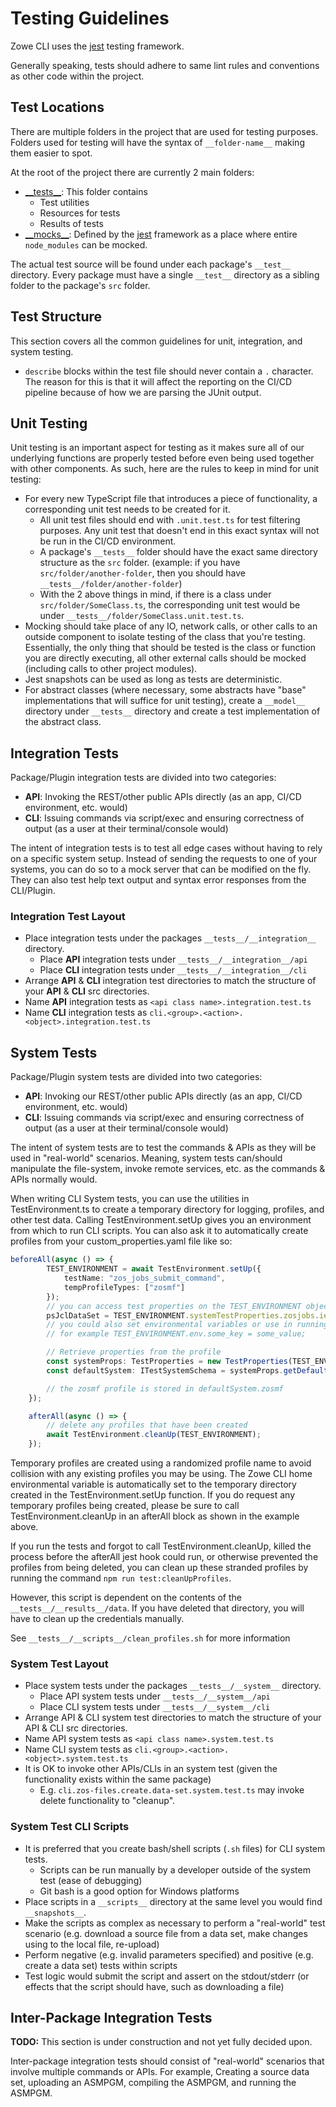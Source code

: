 # Testing Guidelines

Zowe CLI uses the [jest] testing framework.

Generally speaking, tests should adhere to same lint rules and conventions as other code within the project.

## Test Locations

There are multiple folders in the project that are used for testing purposes. Folders used for testing will have the syntax of `__folder-name__` making them easier to spot.

At the root of the project there are currently 2 main folders:

- [\_\_tests\_\_](../__tests__): This folder contains
  - Test utilities
  - Resources for tests
  - Results of tests
- [\_\_mocks\_\_](../__mocks__): Defined by the [jest] framework as a place where entire `node_modules` can be mocked.

The actual test source will be found under each package's `__test__` directory. Every package must have a single `__test__` directory as a sibling folder to the package's `src` folder.

## Test Structure

This section covers all the common guidelines for unit, integration, and system testing.

- `describe` blocks within the test file should never contain a `.` character. The reason for this is that it will affect the reporting on the CI/CD pipeline because of how we are parsing the JUnit output. 

## Unit Testing

Unit testing is an important aspect for testing as it makes sure all of our underlying functions are properly tested before even being used together with other components. As such, here are the rules to keep in mind for unit testing:

- For every new TypeScript file that introduces a piece of functionality, a corresponding unit test needs to be created for it.
  - All unit test files should end with `.unit.test.ts` for test filtering purposes. Any unit test that doesn't end in this exact syntax will not be run in the CI/CD environment.
  - A package's `__tests__` folder should have the exact same directory structure as the `src` folder. (example: if you have `src/folder/another-folder`, then you should have `__tests__/folder/another-folder`)
  - With the 2 above things in mind, if there is a class under `src/folder/SomeClass.ts`, the corresponding unit test would be under `__tests__/folder/SomeClass.unit.test.ts`.
- Mocking should take place of any IO, network calls, or other calls to an outside component to isolate testing of the class that you're testing. Essentially, the only thing that should be tested is the class or function you are directly executing, all other external calls should be mocked (including calls to other project modules).
- Jest snapshots can be used as long as tests are deterministic.
- For abstract classes (where necessary, some abstracts have "base" implementations that will suffice for unit testing), create a `__model__` directory under `__tests__` directory and create a test implementation of the abstract class.

## Integration Tests

Package/Plugin integration tests are divided into two categories:
- **API**: Invoking the REST/other public APIs directly (as an app, CI/CD environment, etc. would)
- **CLI**: Issuing commands via script/exec and ensuring correctness of output (as a user at their terminal/console would)

The intent of integration tests is to test all edge cases without having to rely on a specific system setup. Instead of sending the requests to one of your systems, you can do so to a mock server that can be modified on the fly. They can also test help text output and syntax error responses from the CLI/Plugin.

### Integration Test Layout
- Place integration tests under the packages `__tests__/__integration__` directory. 
  - Place **API** integration tests under `__tests__/__integration__/api`
  - Place **CLI** integration tests under `__tests__/__integration__/cli`
- Arrange **API** & **CLI** integration test directories to match the structure of your **API** & **CLI** src directories.
- Name **API** integration tests as `<api class name>.integration.test.ts`
- Name **CLI** integration tests as `cli.<group>.<action>.<object>.integration.test.ts`

## System Tests
Package/Plugin system tests are divided into two categories:
- **API**: Invoking our REST/other public APIs directly (as an app, CI/CD environment, etc. would)
- **CLI**: Issuing commands via script/exec and ensuring correctness of output (as a user at their terminal/console would)

The intent of system tests are to test the commands & APIs as they will be used in "real-world" scenarios. Meaning, system tests can/should manipulate the file-system, invoke remote services, etc. as the commands & APIs normally would. 

When writing CLI System tests, you can use the utilities in TestEnvironment.ts to create a temporary directory for logging, profiles, and other test data. 
Calling TestEnvironment.setUp gives you an environment from which to run CLI scripts. You can also ask it to automatically create profiles from your custom_properties.yaml file like so: 

```typescript
beforeAll(async () => {
        TEST_ENVIRONMENT = await TestEnvironment.setUp({
            testName: "zos_jobs_submit_command",
            tempProfileTypes: ["zosmf"]
        });
        // you can access test properties on the TEST_ENVIRONMENT object
        psJclDataSet = TEST_ENVIRONMENT.systemTestProperties.zosjobs.iefbr14PSDataSet;
        // you could also set environmental variables or use in running cli scripts 
        // for example TEST_ENVIRONMENT.env.some_key = some_value;

        // Retrieve properties from the profile
        const systemProps: TestProperties = new TestProperties(TEST_ENVIRONMENT.systemTestProperties);
        const defaultSystem: ITestSystemSchema = systemProps.getDefaultSystem();

        // the zosmf profile is stored in defaultSystem.zosmf
    });

    afterAll(async () => {
        // delete any profiles that have been created 
        await TestEnvironment.cleanUp(TEST_ENVIRONMENT);
    }); 

```

Temporary profiles are created using a randomized profile name to avoid collision with any existing profiles you may be using. The Zowe CLI home environmental variable is automatically set to the temporary directory created in the TestEnvironment.setUp function. 
If you do request any temporary profiles being created, please be sure to call TestEnvironment.cleanUp in an afterAll block as shown in the example above.

If you run the tests and forgot to call TestEnvironment.cleanUp, killed the process before the afterAll jest hook could run, 
or otherwise prevented the profiles from being deleted, you can clean up these stranded profiles by running the command `npm run test:cleanUpProfiles`.

However, this script is dependent on the contents of the `__tests__/__results__/data`. If you have deleted that directory, you will have to clean up the credentials manually.

See `__tests__/__scripts__/clean_profiles.sh` for more information


### System Test Layout
- Place system tests under the packages `__tests__/__system__` directory. 
  - Place API system tests under `__tests__/__system__/api`
  - Place CLI system tests under `__tests__/__system__/cli`
- Arrange API & CLI system test directories to match the structure of your API & CLI src directories.
- Name API system tests as `<api class name>.system.test.ts`
- Name CLI system tests as `cli.<group>.<action>.<object>.system.test.ts`
- It is OK to invoke other APIs/CLIs in an system test (given the functionality exists within the same package)
  - E.g. `cli.zos-files.create.data-set.system.test.ts` may invoke delete functionality to "cleanup". 
  
### System Test CLI Scripts
- It is preferred that you create bash/shell scripts (`.sh` files) for CLI system tests. 
  - Scripts can be run manually by a developer outside of the system test (ease of debugging) 
  - Git bash is a good option for Windows platforms
- Place scripts in a `__scripts__` directory at the same level you would find `__snapshots__`.
- Make the scripts as complex as necessary to perform a "real-world" test scenario (e.g. download a source file from a data set, make changes using to the local file, re-upload)
- Perform negative (e.g. invalid parameters specified) and positive (e.g. create a data set) tests within scripts
- Test logic would submit the script and assert on the stdout/stderr (or effects that the script should have, such as downloading a file)

## Inter-Package Integration Tests
**TODO:** This section is under construction and not yet fully decided upon.

Inter-package integration tests should consist of "real-world" scenarios that involve multiple commands or APIs. For example, Creating a source data set, uploading an ASMPGM, compiling the ASMPGM, and running the ASMPGM.

[jest]: https://facebook.github.io/jest/
[Integration Tests]: ./packages/PackagesAndPluginGuidelines.md#integration-tests
[PackagesAndPluginGuidelines.md]: ./packages/PackagesAndPluginGuidelines.md
